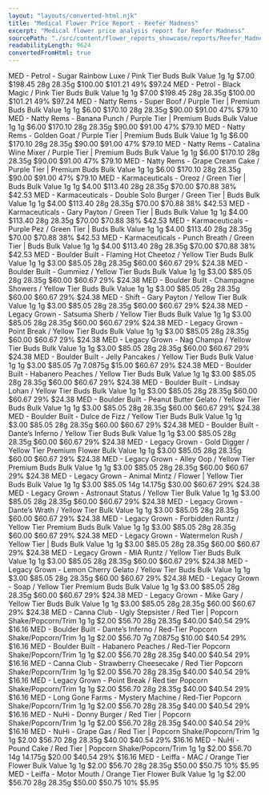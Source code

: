 ```yaml
---
layout: "layouts/converted-html.njk"
title: "Medical Flower Price Report - Reefer Madness"
excerpt: "Medical flower price analysis report for Reefer Madness"
sourcePath: "./src/content/flower_reports_showcase/reports/Reefer_Madness_20250810_report.html"
readabilityLength: 9624
convertedFromHtml: true
---
```

MED - Petrol - Sugar Rainbow Luxe / Pink Tier Buds Bulk Value 1g 1g \$7.00 \$198.45 28g 28.35g \$100.00 \$101.21 49% \$97.24 MED - Petrol - Black Magic / Pink Tier Buds Bulk Value 1g 1g \$7.00 \$198.45 28g 28.35g \$100.00 \$101.21 49% \$97.24 MED - Natty Rems - Super Boof / Purple Tier | Premium Buds Bulk Value 1g 1g \$6.00 \$170.10 28g 28.35g \$90.00 \$91.00 47% \$79.10 MED - Natty Rems - Banana Punch / Purple Tier | Premium Buds Bulk Value 1g 1g \$6.00 \$170.10 28g 28.35g \$90.00 \$91.00 47% \$79.10 MED - Natty Rems - Golden Goat / Purple Tier | Premium Buds Bulk Value 1g 1g \$6.00 \$170.10 28g 28.35g \$90.00 \$91.00 47% \$79.10 MED - Natty Rems - Catalina Wine Mixer / Purple Tier | Premium Buds Bulk Value 1g 1g \$6.00 \$170.10 28g 28.35g \$90.00 \$91.00 47% \$79.10 MED - Natty Rems - Grape Cream Cake / Purple Tier | Premium Buds Bulk Value 1g 1g \$6.00 \$170.10 28g 28.35g \$90.00 \$91.00 47% \$79.10 MED - Karmaceuticals - Oreoz / Green Tier | Buds Bulk Value 1g 1g \$4.00 \$113.40 28g 28.35g \$70.00 \$70.88 38% \$42.53 MED - Karmaceuticals - Double Solo Burger / Green Tier | Buds Bulk Value 1g 1g \$4.00 \$113.40 28g 28.35g \$70.00 \$70.88 38% \$42.53 MED - Karmaceuticals - Gary Payton / Green Tier | Buds Bulk Value 1g 1g \$4.00 \$113.40 28g 28.35g \$70.00 \$70.88 38% \$42.53 MED - Karmaceuticals - Purple Pez / Green Tier | Buds Bulk Value 1g 1g \$4.00 \$113.40 28g 28.35g \$70.00 \$70.88 38% \$42.53 MED - Karmaceuticals - Punch Breath / Green Tier | Buds Bulk Value 1g 1g \$4.00 \$113.40 28g 28.35g \$70.00 \$70.88 38% \$42.53 MED - Boulder Built - Flaming Hot Cheetoz / Yellow Tier Buds Bulk Value 1g 1g \$3.00 \$85.05 28g 28.35g \$60.00 \$60.67 29% \$24.38 MED - Boulder Built - Gummiez / Yellow Tier Buds Bulk Value 1g 1g \$3.00 \$85.05 28g 28.35g \$60.00 \$60.67 29% \$24.38 MED - Boulder Built - Champagne Showers / Yellow Tier Buds Bulk Value 1g 1g \$3.00 \$85.05 28g 28.35g \$60.00 \$60.67 29% \$24.38 MED - Shift - Gary Payton / Yellow Tier Bulk Value 1g 1g \$3.00 \$85.05 28g 28.35g \$60.00 \$60.67 29% \$24.38 MED - Legacy Grown - Satsuma Sherb / Yellow Tier Buds Bulk Value 1g 1g \$3.00 \$85.05 28g 28.35g \$60.00 \$60.67 29% \$24.38 MED - Legacy Grown - Point Break / Yellow Tier Buds Bulk Value 1g 1g \$3.00 \$85.05 28g 28.35g \$60.00 \$60.67 29% \$24.38 MED - Legacy Grown - Nag Champa / Yellow Tier Buds Bulk Value 1g 1g \$3.00 \$85.05 28g 28.35g \$60.00 \$60.67 29% \$24.38 MED - Boulder Built - Jelly Pancakes / Yellow Tier Buds Bulk Value 1g 1g \$3.00 \$85.05 7g 7.0875g \$15.00 \$60.67 29% \$24.38 MED - Boulder Built - Habanero Peaches / Yellow Tier Buds Bulk Value 1g 1g \$3.00 \$85.05 28g 28.35g \$60.00 \$60.67 29% \$24.38 MED - Boulder Built - Lindsay Lohan / Yellow Tier Buds Bulk Value 1g 1g \$3.00 \$85.05 28g 28.35g \$60.00 \$60.67 29% \$24.38 MED - Boulder Built - Peanut Butter Gelato / Yellow Tier Buds Bulk Value 1g 1g \$3.00 \$85.05 28g 28.35g \$60.00 \$60.67 29% \$24.38 MED - Boulder Built - Dulce de Fizz / Yellow Tier Buds Bulk Value 1g 1g \$3.00 \$85.05 28g 28.35g \$60.00 \$60.67 29% \$24.38 MED - Boulder Built - Dante’s Inferno / Yellow Tier Buds Bulk Value 1g 1g \$3.00 \$85.05 28g 28.35g \$60.00 \$60.67 29% \$24.38 MED - Legacy Grown - Gold Digger / Yellow Tier Premium Flower Bulk Value 1g 1g \$3.00 \$85.05 28g 28.35g \$60.00 \$60.67 29% \$24.38 MED - Legacy Grown - Alley Oop / Yellow Tier Premium Buds Bulk Value 1g 1g \$3.00 \$85.05 28g 28.35g \$60.00 \$60.67 29% \$24.38 MED - Legacy Grown - Animal Mintz / Flower | Yellow Tier Buds Bulk Value 1g 1g \$3.00 \$85.05 14g 14.175g \$30.00 \$60.67 29% \$24.38 MED - Legacy Grown - Astronaut Status / Yellow Tier Bulk Value 1g 1g \$3.00 \$85.05 28g 28.35g \$60.00 \$60.67 29% \$24.38 MED - Legacy Grown - Dante’s Wrath / Yellow Tier Bulk Value 1g 1g \$3.00 \$85.05 28g 28.35g \$60.00 \$60.67 29% \$24.38 MED - Legacy Grown - Forbidden Runtz / Yellow Tier Premium Buds Bulk Value 1g 1g \$3.00 \$85.05 28g 28.35g \$60.00 \$60.67 29% \$24.38 MED - Legacy Grown - Watermelon Rush / Yellow Tier | Buds Bulk Value 1g 1g \$3.00 \$85.05 28g 28.35g \$60.00 \$60.67 29% \$24.38 MED - Legacy Grown - MIA Runtz / Yellow Tier Buds Bulk Value 1g 1g \$3.00 \$85.05 28g 28.35g \$60.00 \$60.67 29% \$24.38 MED - Legacy Grown - Lemon Cherry Gelato / Yellow Tier Buds Bulk Value 1g 1g \$3.00 \$85.05 28g 28.35g \$60.00 \$60.67 29% \$24.38 MED - Legacy Grown - Soap / Yellow Tier Premium Buds Bulk Value 1g 1g \$3.00 \$85.05 28g 28.35g \$60.00 \$60.67 29% \$24.38 MED - Legacy Grown - Mike Gary / Yellow Tier Buds Bulk Value 1g 1g \$3.00 \$85.05 28g 28.35g \$60.00 \$60.67 29% \$24.38 MED - Canna Club - Ugly Stepsister / Red Tier | Popcorn Shake/Popcorn/Trim 1g 1g \$2.00 \$56.70 28g 28.35g \$40.00 \$40.54 29% \$16.16 MED - Boulder Built - Dante’s Inferno / Red-Tier Popcorn Shake/Popcorn/Trim 1g 1g \$2.00 \$56.70 7g 7.0875g \$10.00 \$40.54 29% \$16.16 MED - Boulder Built - Habanero Peaches / Red-Tier Popcorn Shake/Popcorn/Trim 1g 1g \$2.00 \$56.70 28g 28.35g \$40.00 \$40.54 29% \$16.16 MED - Canna Club - Strawberry Cheesecake / Red Tier Popcorn Shake/Popcorn/Trim 1g 1g \$2.00 \$56.70 28g 28.35g \$40.00 \$40.54 29% \$16.16 MED - Legacy Grown - Point Break / Red tier Popcorn Shake/Popcorn/Trim 1g 1g \$2.00 \$56.70 28g 28.35g \$40.00 \$40.54 29% \$16.16 MED - Long Gone Farms - Mystery Machine / Red-Tier Popcorn Shake/Popcorn/Trim 1g 1g \$2.00 \$56.70 28g 28.35g \$40.00 \$40.54 29% \$16.16 MED - NuHi - Donny Burger / Red Tier | Popcorn Shake/Popcorn/Trim 1g 1g \$2.00 \$56.70 28g 28.35g \$40.00 \$40.54 29% \$16.16 MED - NuHi - Grape Gas / Red Tier | Popcorn Shake/Popcorn/Trim 1g 1g \$2.00 \$56.70 28g 28.35g \$40.00 \$40.54 29% \$16.16 MED - NuHi - Pound Cake / Red Tier | Popcorn Shake/Popcorn/Trim 1g 1g \$2.00 \$56.70 14g 14.175g \$20.00 \$40.54 29% \$16.16 MED - Leiffa - MAC / Orange Tier Flower Bulk Value 1g 1g \$2.00 \$56.70 28g 28.35g \$50.00 \$50.75 10% \$5.95 MED - Leiffa - Motor Mouth / Orange Tier Flower Bulk Value 1g 1g \$2.00 \$56.70 28g 28.35g \$50.00 \$50.75 10% \$5.95
